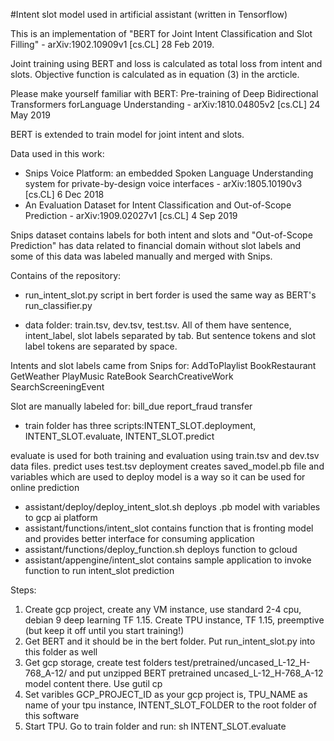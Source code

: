 #Intent slot model used in artificial assistant (written in Tensorflow)

This is an implementation of "BERT for Joint Intent Classification and Slot Filling" - arXiv:1902.10909v1  [cs.CL]  28 Feb 2019.

Joint training using BERT and loss is calculated as total loss from intent and slots. Objective function is calculated as in equation (3) in the arcticle. 

Please make yourself familiar with BERT: Pre-training of Deep Bidirectional Transformers forLanguage Understanding - arXiv:1810.04805v2  [cs.CL]  24 May 2019

BERT is extended to train model for joint intent and slots.

Data used in this work:

- Snips Voice Platform: an embedded Spoken Language Understanding system for private-by-design voice interfaces - arXiv:1805.10190v3  [cs.CL]  6 Dec 2018 
- An Evaluation Dataset for Intent Classification and Out-of-Scope Prediction - arXiv:1909.02027v1  [cs.CL]  4 Sep 2019

Snips dataset contains labels for both intent and slots and "Out-of-Scope Prediction" has data related to financial domain without slot labels and some of this data was labeled manually and merged with Snips.

Contains of the repository:

- run_intent_slot.py script in bert forder is used the same way as BERT's run_classifier.py

- data folder: train.tsv, dev.tsv, test.tsv. All of them have sentence, intent_label, slot labels separated by tab. But sentence tokens and slot label tokens are separated by space. 

Intents and slot labels came from Snips for: 
AddToPlaylist
BookRestaurant
GetWeather
PlayMusic
RateBook
SearchCreativeWork
SearchScreeningEvent

Slot are manually labeled for:
bill_due
report_fraud
transfer

- train folder has three scripts:INTENT_SLOT.deployment, INTENT_SLOT.evaluate, INTENT_SLOT.predict

evaluate is used for both training and evaluation using train.tsv and dev.tsv data files.
predict uses test.tsv
deployment creates saved_model.pb file and variables which are used to deploy model is a way so it can be used for online prediction

- assistant/deploy/deploy_intent_slot.sh deploys .pb model with variables to gcp ai platform
- assistant/functions/intent_slot contains function that is fronting model and provides better interface for consuming application
- assistant/functions/deploy_function.sh deploys function to gcloud 
- assistant/appengine/intent_slot contains sample application to invoke function to run intent_slot prediction

Steps:

1. Create gcp project, create any VM instance, use standard 2-4 cpu, debian 9 deep learning TF 1.15. Create TPU instance, TF 1.15, preemptive (but keep it off until you start training!)
2. Get BERT and it should be in the bert folder. Put run_intent_slot.py into this folder as well
3. Get gcp storage, create test folders test/pretrained/uncased_L-12_H-768_A-12/ and put unzipped BERT pretrained uncased_L-12_H-768_A-12 model content there. Use gutil cp
4. Set varibles GCP_PROJECT_ID as your gcp project is, TPU_NAME as name of your tpu instance, INTENT_SLOT_FOLDER to the root folder of this software
5. Start TPU. Go to train folder and run: sh INTENT_SLOT.evaluate
